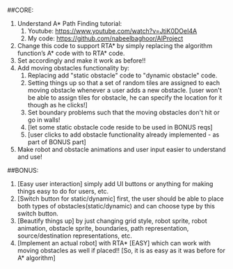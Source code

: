 ##CORE:

1. Understand A\* Path Finding tutorial:
   1. Youtube: <https://www.youtube.com/watch?v=JtiK0DOeI4A>
   1. My code: <https://github.com/nabeelbaghoor/AIProject>
1. Change this code to support RTA\* by simply replacing the algorithm function’s A\* code with to RTA\* code.
1. Set accordingly and make it work as before!!
1. Add moving obstacles functionality by:
   1. Replacing add "static obstacle" code to "dynamic obstacle" code. 
   1. Setting things up so that a set of random tiles are assigned to each moving obstacle whenever a user adds a new obstacle. [user won't be able to assign tiles for obstacle, he can specify the location for it though as he clicks!]
   1. Set boundary problems such that the moving obstacles don't hit or go in walls! 
   1. [let some static obstacle code reside to be used in BONUS reqs]
   1. [user clicks to add obstacle functionality already implemented - as part of BONUS part]
1. Make robot and obstacle animations and user input easier to understand and use!




##BONUS:

1. [Easy user interaction] simply add UI buttons or anything for making things easy to do for users, etc.
1. [Switch button for static/dynamic] first, the user should be able to place both types of obstacles(static/dynamic) and can choose type by this switch button.
1. [Beautify things up] by just changing grid style,  robot sprite, robot animation, obstacle sprite, boundaries, path representation, source/destination representations, etc.
1. [Implement an actual robot] with RTA\* [EASY] which can work with moving obstacles as well if placed!! [So, it is as easy as it was before for A\* algorithm]

